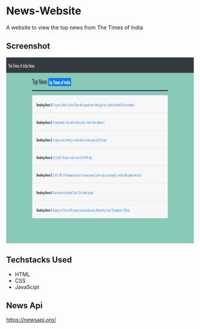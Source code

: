 # News-Website
A website to view the top news from The Times of India

## Screenshot
<p align="center">
  <img width="700" height="500" src="Screenshot.png">
</p>

## Techstacks Used
- HTML
- CSS
- JavaScipt

## News Api
https://newsapi.org/
